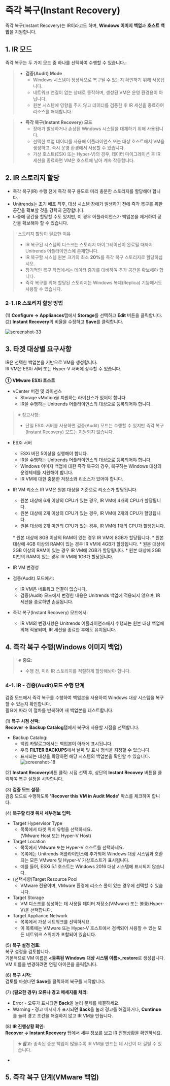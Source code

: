 # 즉각 복구(Instant Recovery)


즉각 복구(Instant Recovery)는 IR이라고도 하며, <b>Windows 이미지 백업</b>과 <b>호스트 백업</b>을 지원합니다.<br>

## 1. IR 모드

즉각 복구는 두 가지 모드 중 하나를 선택하여 수행할 수 있습니다.:
> * <b>검증(Audit) Mode</b>
>   *  Windows 시스템이 정상적으로 복구될 수 있는지 확인하기 위해 사용됩니다.
>   * 네트워크 연결이 없는 상태로 동작하며, 생성된 VM은 운영 환경용이 아닙니다.
>   *  원본 시스템에 영향을 주지 않고 데이터를 검증한 후 IR 세션을 종료하여 리소스를 해제합니다.

> * <b>즉각 복구(Instant Recovery) 모드</b>
>   * 장애가 발생하거나 손상된 Windows 시스템을 대체하기 위해 사용됩니다.
>   * 선택한 백업 데이터를 사용해 어플라이언스 또는 대상 호스트에서 VM을 생성하고, 즉시 운영 환경에서 사용할 수 있습니다.
>   * 가상 호스트(ESXi 또는 Hyper-V)의 경우, 데이터 마이그레이션 후 IR 세션을 종료하면 VM은 호스트에 남아 계속 작동합니다.

## 2. IR 스토리지 할당
* 즉각 복구(IR) 수행 전에 즉각 복구 용도로 미리 충분한 스토리지를 할당해야 합니다.
* Unitrends는 초기 배포 직후, 대상 시스템 장애가 발생하기 전에 즉각 복구를 위한 공간을 확보할 것을 강력히 권장합니다.
* 나중에 공간을 할당할 수도 있지만, 이 경우 어플라이언스가 백업본을 제거하여 공간을 확보해야 할 수 있습니다.


> 스토리지 할당이 필요한 이유
> * IR 복구된 시스템의 디스크는 스토리지 마이그레이션이 완료될 때까지 Unitrends 어플라이언스에 존재합니다.
> * IR 복구할 시스템 원본 크기의 최소 <b>20%</b>를 즉각 복구 스토리지로 할당하십시오.
> * 장기적인 복구 작업에서는 데이터 증가를 대비하여 추가 공간을 확보해야 합니다.
> * 즉각 복구를 위해 할당된 스토리지는 Windows 복제(Replica) 기능에서도 사용할 수 있습니다.

### 2-1. IR 스토리지 할당 방법
(1) <b>Configure → Appliances</b>탭에서 <b>Storage</b>를 선택하고 <b>Edit</b> 버튼을 클릭합니다.<br>
(2) <b>Instant Recovery</b>의 비율을 수정하고 <b>Save</b>를 클릭합니다.<br>

![screenshot-33](../img/screenshot-33.png)


## 3. 타겟 대상별 요구사항

IR은 선택한 백업본을 기반으로 VM을 생성합니다.<br>
IR VM은 ESXi 서버 또는 Hyper-V 서버에 상주할 수 있습니다.<br><br>
<b>① VMware ESXi 호스트</b>
* vCenter 버전 및 라이선스
    * Storage vMotion을 지원하는 라이선스가 있어야 합니다.
    * IR을 수행하는 Unitrends 어플라이언스의 대상으로 등록되어야 합니다.
> ※ 참고사항:
> * 단일 ESXi 서버를 사용하면 검증(Audit) 모드는 수행할 수 있지만 즉각 복구(Instant Recovery) 모드는 지원되지 않습니다.

* ESXi 서버
    * ESXi 버전 5이상을 실행해야 합니다.
    * IR을 수행하는 Unitrends 어플라이언스의 대상으로 등록되어야 합니다.
    * Windows 이미지 백업에 대한 즉각 복구의 경우, 복구하는 Windows 대상의 운영체제를 지원해야 합니다. 
    * IR VM에 대한 충분한 저장소와 리소스가 있어야 합니다.

* IR VM 리소스
IR VM은 원본 대상을 기준으로 리소스가 할당됩니다.<br>
     * 원본 대상에 6개 이상의 CPU가 있는 경우, IR VM에 4개의 CPU가 할당됩니다.
     * 원본 대상에 2개 이상의 CPU가 있는 경우, IR VM에 2개의 CPU가 할당됩니다.
     * 원본 대상에 2개 미만의 CPU가 있는 경우, IR VM에 1개의 CPU가 할당됩니다.
    <br>
     * 원본 대상에 8GB 이상의 RAM이 있는 경우 IR VM에 8GB가 할당됩니다.
     * 원본 대상에 4GB 이상의 RAM이 있는 경우 IR VM에 4GB가 할당됩니다.
     * 원본 대상에 2GB 이상의 RAM이 있는 경우 IR VM에 2GB가 할당됩니다.
     * 원본 대상에 2GB 미만의 RAM이 있는 경우 IR VM에 1GB가 할당됩니다.

* IR VM 변경성
* 검증(Audit) 모드에서:<br>
    * IR VM은 네트워크 연결이 없습니다.
    * 검증(Audit) 모드에서 변경한 내용은 Unitrends 백업에 적용되지 않으며, IR 세션을 종료하면 손실됩니다.
* 즉각 복구(Instant Recovery) 모드에서:<br>
    * IR VM의 변경사항은 Unitrends 어플라이언스에서 수행되는 원본 대상 백업에 의해 적용되며, IR 세션을 종료한 후에도 유지됩니다.

## 4. 즉각 복구 수행(Windows 이미지 백업)
> <b>※ 중요:</b><br>
> * 수행 전, 미리 IR 스토리지를 적절하게 할당해놔야 합니다.

### 4-1. IR - 검증(Audit)모드 수행 단계
검증 모드에서 즉각 복구를 수행하여 백업본을 사용하여 Windows 대상 시스템을 복구할 수 있는지 확인합니다.<br>
필요에 따라 이 절차를 반복하여 새 백업본을 테스트합니다.<br>

(1) <b>복구 시점 선택:</b><br>
<b>Recover → Backup Catalog</b>탭에서 복구에 사용할 시점을 선택합니다.

* Backup Catalog:
    * 백업 카탈로그에서는 백업본이 아래에 표시됩니다.
    * 우측 <b>FILTER BACKUPS</b>에서 날짜 및 표시 형식을 지정할 수 있습니다.
    * 표시되는 대상을 확장하면 해당 시스템의 백업본을 확인할 수 있습니다.
![screenshot-18](../img/screenshot-18.png)

(2) <b>Instant Recovery</b>버튼 클릭:
시점 선택 후, 상단의 <b>Instant Recovey</b> 버튼을 클릭하여 복구 설정을 시작합니다.

(3) <b>검증 모드 설정:</b><br>
검증 모드로 수행하도록 <b>'Recover this VM in Audit Mode'</b> 박스를 체크하여 합니다.<br>

(4) <b>복구할 타겟 위치 세부정보 입력:</b>
* Target Hypervisor Type
    * 목록에서 타겟 위치 유형을 선택하세요.<br>
    (VMware Host 또는 Hyper-V Host)
* Target Location
    * 목록에서 VMware 또는 Hyper-V 호스트를 선택하세요.
    * 목록에는 Unitrends 어플라이언스에 추가되어 Windows 대상 시스템과 호환되는 모든 VMware 및 Hyper-V 가상호스트가 표시됩니다.
    * 예를 들어, ESXi 5.1 호스트는 Windows 2016 대상 시스템에 표시되지 않습니다.
* (선택사항)Target Resource Pool
    * VMware 전용이며, VMware 환경에 리소스 풀이 있는 경우에 선택할 수 있습니다.
* Target Storage
    * VM 디스크를 생성하는 데 사용될 데이터 저장소(VMware) 또는 볼륨(Hyper-V)을 선택합니다.
* Target Appliance Network
    * 목록에서 가상 네트워크를 선택하세요.
    * 이 목록에는 VMware 또는 Hyper-V 호스트에서 검색되어 사용할 수 있는 모든 네트워크 스위치가 포함되어 있습니다.

(5) <b>복구 설정 검토:</b><br>
복구 설정을 검토합니다.<br>
기본적으로 VM 이름은 <b><등록된 Windows 대상 시스템 이름>_restore</b>로 생성됩니다.<br>
VM 이름을 변경하려면 연필 아이콘을 클릭합니다.<br>

(6) <b>복구 시작:</b><br>
검토를 마쳤다면 <b>Save</b>를 클릭하여 복구를 시작합니다.

(7) <b>(필요한 경우) 오류나 경고 메세지를 처리:</b><br>
* Error - 오류가 표시되면 <b>Back</b>을 눌러 문제를 해결하세요.
* Warning - 경고 메시지가 표시되면 <b>Back</b>을 눌러 경고를 해결하거나, <b>Continue</b>를 눌러 경고 조건을 해결하지 않고 IR VM을 만듭니다.

(8) <b>IR 진행상황 확인:</b><br>
<b>Recover → Instant Recovery</b> 탭에서 세부 정보를 보고 IR 진행상황을 확인하세요.

> <b>※ 참고:</b>
> 종속된 증분 백업이 많을수록 IR VM을 만드는 데 시간이 더 걸릴 수 있습니다.
* 



## 5. 즉각 복구 단계(VMware 백업)